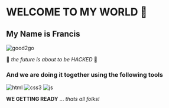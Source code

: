 # WELCOME TO MY WORLD 🙌

## **My Name is Francis**

![good2go](https://user-images.githubusercontent.com/77468682/114111819-3470ce80-98db-11eb-8c79-f7f5a283ad2d.PNG)

🚀 _the future is about to be HACKED_ 🚀

### And we are doing it together using the following tools

![html](https://img.shields.io/badge/html5%20-%23E34F26.svg?&style=for-the-badge&logo=html5&logoColor=white)
![css3](https://img.shields.io/badge/css3%20-%231572B6.svg?&style=for-the-badge&logo=css3&logoColor=white)
![js](https://img.shields.io/badge/javascript%20-%23323330.svg?&style=for-the-badge&logo=javascript&logoColor=%23F7DF1E)

**WE GETTING READY**
  ... _thats all folks!_